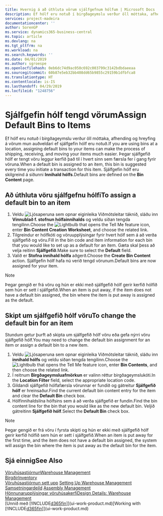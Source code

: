 ```yaml
---
title: Hvernig á að úthluta vörum sjálfgefnum hólfum | Microsoft Docs
description: Ef hólf eru notuð í birgðageymslu verður öll móttaka, afhending og hreyfing á vörum mun auðveldari ef sjálfgefin hólf eru notuð. Þegar sjálfgefið hólf er tengt vöru leggur kerfið það til í hvert sinn sem færsla fer í gang fyrir vöruna.
services: project-madeira
documentationcenter: ''
author: SorenGP
ms.service: dynamics365-business-central
ms.topic: article
ms.devlang: na
ms.tgt_pltfrm: na
ms.workload: na
ms.search.keywords: ''
ms.date: 04/01/2019
ms.author: sgroespe
ms.openlocfilehash: 0eb6dc74d9ac050c692c003799c3142bdbdaeeaa
ms.sourcegitcommit: 60b87e5eb32bb408dd65b9855c29159b1dfbfca8
ms.translationtype: HT
ms.contentlocale: is-IS
ms.lasthandoff: 04/29/2019
ms.locfileid: "1248756"
---
```

# <a name="assign-default-bins-to-items"></a><span data-ttu-id="096f2-104">Sjálfgefin hólf tengd vörum</span><span class="sxs-lookup"><span data-stu-id="096f2-104">Assign Default Bins to Items</span></span>
<span data-ttu-id="096f2-105">Ef hólf eru notuð í birgðageymslu verður öll móttaka, afhending og hreyfing á vörum mun auðveldari ef sjálfgefin hólf eru notuð.</span><span class="sxs-lookup"><span data-stu-id="096f2-105">If you are using bins at a location, assigning default bins to your items can make the process of shipping, receiving, and moving your items much easier.</span></span> <span data-ttu-id="096f2-106">Þegar sjálfgefið hólf er tengt vöru leggur kerfið það til í hvert sinn sem færsla fer í gang fyrir vöruna.</span><span class="sxs-lookup"><span data-stu-id="096f2-106">When a default bin is assigned to an item, this bin is suggested every time you initiate a transaction for this item.</span></span> <span data-ttu-id="096f2-107">Sjálfgefin hólf eru skilgreind á síðunni **Innihald hólfs**.</span><span class="sxs-lookup"><span data-stu-id="096f2-107">Default bins are defined on the **Bin Content** page.</span></span>  

## <a name="to-assign-a-default-bin-to-an-item"></a><span data-ttu-id="096f2-108">Að úthluta vöru sjálfgefnu hólfi</span><span class="sxs-lookup"><span data-stu-id="096f2-108">To assign a default bin to an item</span></span>
1.  <span data-ttu-id="096f2-109">Veldu ![Ljósaperuna sem opnar eiginleika Viðmótsleitar](media/ui-search/search_small.png "Segðu mér hvað þú vilt gera") táknið, sláðu inn **Vinnublað f. stofnun hólfainnihalds** og veldu síðan tengda tengilinn.</span><span class="sxs-lookup"><span data-stu-id="096f2-109">Choose the ![Lightbulb that opens the Tell Me feature](media/ui-search/search_small.png "Tell me what you want to do") icon, enter **Bin Content Creation Worksheet**, and choose the related link.</span></span>  
2.  <span data-ttu-id="096f2-110">Tilgreindur er hólfkóti og vöruupplýsingar fyrir hvert hólf sem á að verða sjálfgefið og vöru.</span><span class="sxs-lookup"><span data-stu-id="096f2-110">Fill in the bin code and item information for each bin that you would like to set up as a default for an item.</span></span> <span data-ttu-id="096f2-111">Gæta skal þess að velja reitinn **Sjálfgefið**.</span><span class="sxs-lookup"><span data-stu-id="096f2-111">Make sure to select the **Default** field.</span></span>  
3.  <span data-ttu-id="096f2-112">Valið er **Stofna innihald hólfa** aðgerð.</span><span class="sxs-lookup"><span data-stu-id="096f2-112">Choose the **Create Bin Content** action.</span></span> <span data-ttu-id="096f2-113">Sjálfgefin hólf hafa nú verið tengd vörunum.</span><span class="sxs-lookup"><span data-stu-id="096f2-113">Default bins are now assigned for your item.</span></span>  

> [!NOTE]  
>  <span data-ttu-id="096f2-114">Þegar gengið er frá vöru og hún er ekki með sjálfgefið hólf gerir kerfið hólfið sem hún er sett í sjálfgefið.</span><span class="sxs-lookup"><span data-stu-id="096f2-114">When an item is put away, if the item does not have a default bin assigned, the bin where the item is put away is assigned as the default.</span></span>  

## <a name="to-change-the-default-bin-for-an-item"></a><span data-ttu-id="096f2-115">Skipt um sjálfgefið hólf vöru</span><span class="sxs-lookup"><span data-stu-id="096f2-115">To change the default bin for an item</span></span>  
<span data-ttu-id="096f2-116">Stundum getur þurft að skipta um sjálfgefið hólf vöru eða gefa nýrri vöru sjálfgefið hólf.</span><span class="sxs-lookup"><span data-stu-id="096f2-116">You may need to change the default bin assignment for an item or assign a default bin to a new item.</span></span>    
1.  <span data-ttu-id="096f2-117">Veldu ![Ljósaperuna sem opnar eiginleika Viðmótsleitar](media/ui-search/search_small.png "Segðu mér hvað þú vilt gera") táknið, sláðu inn **innihald hólfs** og veldu síðan tengda tengilinn.</span><span class="sxs-lookup"><span data-stu-id="096f2-117">Choose the ![Lightbulb that opens the Tell Me feature](media/ui-search/search_small.png "Tell me what you want to do") icon, enter **Bin Contents**, and then choose the related link.</span></span>  
2.  <span data-ttu-id="096f2-118">Í reitnum **Birgðageymsluafmörkun** er valinn réttur birgðageymslukóti.</span><span class="sxs-lookup"><span data-stu-id="096f2-118">In the **Location Filter** field, select the appropriate location code.</span></span>  
3.  <span data-ttu-id="096f2-119">Gildandi sjálfgefið hólfafærsla vörunnar er fundið og gátreitur **Sjálfgefið hólf** er hreinsaður.</span><span class="sxs-lookup"><span data-stu-id="096f2-119">Find the current default bin content entry for the item and clear the **Default Bin** check box.</span></span>  
4.  <span data-ttu-id="096f2-120">Hólfinnihaldslína hólfsins sem á að verða sjálfgefið er fundin.</span><span class="sxs-lookup"><span data-stu-id="096f2-120">Find the bin content line for the bin that you would like as the new default bin.</span></span> <span data-ttu-id="096f2-121">Veljið gátreitinn **Sjálfgefið hólf**.</span><span class="sxs-lookup"><span data-stu-id="096f2-121">Select the **Default Bin** check box.</span></span>  

> [!NOTE]  
>  <span data-ttu-id="096f2-122">Þegar gengið er frá vöru í fyrsta skipti og hún er ekki með sjálfgefið hólf gerir kerfið hólfið sem hún er sett í sjálfgefið.</span><span class="sxs-lookup"><span data-stu-id="096f2-122">When an item is put away for the first time, and the item does not have a default bin assigned, the system will assign the bin where the item is put away as the default bin for the item.</span></span>  

## <a name="see-also"></a><span data-ttu-id="096f2-123">Sjá einnig</span><span class="sxs-lookup"><span data-stu-id="096f2-123">See Also</span></span>  
[<span data-ttu-id="096f2-124">Vöruhúsastjórnun</span><span class="sxs-lookup"><span data-stu-id="096f2-124">Warehouse Management</span></span>](warehouse-manage-warehouse.md)  
[<span data-ttu-id="096f2-125">Birgðir</span><span class="sxs-lookup"><span data-stu-id="096f2-125">Inventory</span></span>](inventory-manage-inventory.md)  
<span data-ttu-id="096f2-126">[Vöruhúsastjórnun sett upp](warehouse-setup-warehouse.md)   </span><span class="sxs-lookup"><span data-stu-id="096f2-126">[Setting Up Warehouse Management](warehouse-setup-warehouse.md)   </span></span>  
<span data-ttu-id="096f2-127">[Samsetningardeild](assembly-assemble-items.md)  </span><span class="sxs-lookup"><span data-stu-id="096f2-127">[Assembly Management](assembly-assemble-items.md)  </span></span>  
[<span data-ttu-id="096f2-128">Hönnunarupplýsingar vöruhúsakerfi</span><span class="sxs-lookup"><span data-stu-id="096f2-128">Design Details: Warehouse Management</span></span>](design-details-warehouse-management.md)  
<span data-ttu-id="096f2-129">[Unnið með [!INCLUDE[d365fin](includes/d365fin_md.md)]](ui-work-product.md)</span><span class="sxs-lookup"><span data-stu-id="096f2-129">[Working with [!INCLUDE[d365fin](includes/d365fin_md.md)]](ui-work-product.md)</span></span>
